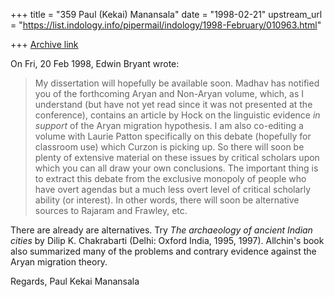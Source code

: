 +++
title = "359 Paul (Kekai) Manansala"
date = "1998-02-21"
upstream_url = "https://list.indology.info/pipermail/indology/1998-February/010963.html"

+++
[Archive link](https://list.indology.info/pipermail/indology/1998-February/010963.html)

On Fri, 20 Feb 1998, Edwin Bryant wrote:

>
> My dissertation will hopefully be available soon.  Madhav has notified you
> of the forthcoming Aryan and Non-Aryan volume, which, as I understand
> (but have not yet read since it was not presented at the conference),
> contains an article by Hock on the linguistic evidence *in support* of the
> Aryan migration hypothesis. I am also co-editing a volume with
> Laurie Patton specifically on this debate (hopefully for classroom
> use) which Curzon is picking up. So there will soon be plenty of
> extensive material on these issues by critical scholars upon which you can
> all draw your own conclusions.  The important thing is to extract this
> debate from the exclusive monopoly of people who have overt agendas
> but a much less overt level of critical scholarly ability (or interest).
> In other words, there will soon be alternative sources to Rajaram and
> Frawley, etc.
>

There are already are alternatives.  Try _The archaeology of ancient
Indian cities_ by Dilip K. Chakrabarti (Delhi: Oxford India, 1995,
1997).  Allchin's book also summarized many of the problems
and contrary evidence against the Aryan migration theory.

Regards,
Paul Kekai Manansala



